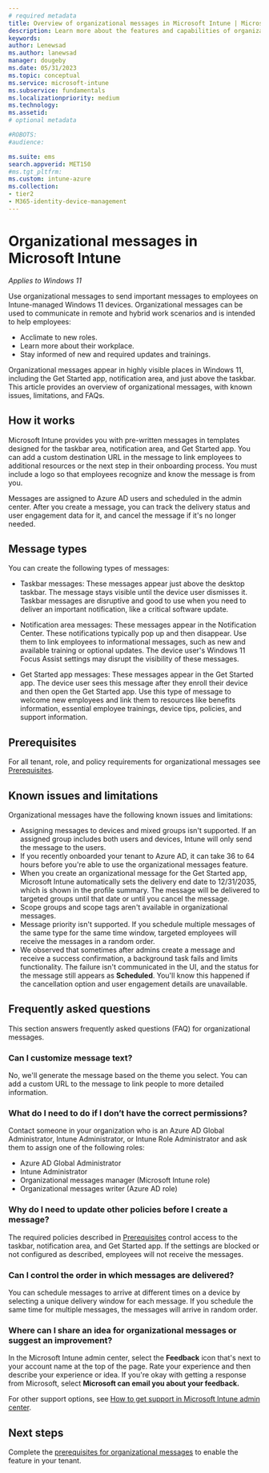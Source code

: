 ```yaml
---
# required metadata
title: Overview of organizational messages in Microsoft Intune | Microsoft Docs
description: Learn more about the features and capabilities of organizational messages.     
keywords:
author: Lenewsad
ms.author: lanewsad
manager: dougeby
ms.date: 05/31/2023
ms.topic: conceptual
ms.service: microsoft-intune
ms.subservice: fundamentals
ms.localizationpriority: medium     
ms.technology:
ms.assetid: 
# optional metadata

#ROBOTS:
#audience:

ms.suite: ems
search.appverid: MET150
#ms.tgt_pltfrm:
ms.custom: intune-azure 
ms.collection:
- tier2
- M365-identity-device-management
---
```


# Organizational messages in Microsoft Intune 

*Applies to Windows 11*   

Use organizational messages to send important messages to employees on Intune-managed Windows 11 devices.  Organizational messages can be used to communicate in remote and hybrid work scenarios and is intended to help employees:  

* Acclimate to new roles.  
* Learn more about their workplace.
* Stay informed of new and required updates and trainings.  

Organizational messages appear in highly visible places in Windows 11, including the Get Started app, notification area, and just above the taskbar. This article provides an overview of organizational messages, with known issues, limitations, and FAQs.  

## How it works   

Microsoft Intune provides you with pre-written messages in templates designed for the taskbar area, notification area, and Get Started app. You can add a custom destination URL in the message to link employees to additional resources or the next step in their onboarding process. You must include a logo so that employees recognize and know the message is from you.  

Messages are assigned to Azure AD users and scheduled in the admin center. After you create a message, you can track the delivery status and user engagement data for it, and cancel the message if it's no longer needed.   

## Message types  
You can create the following types of messages:  

* Taskbar messages: These messages appear just above the desktop taskbar. The message stays visible until the device user dismisses it.   Taskbar messages are disruptive and good to use when you need to deliver an important notification, like a critical software update.  

* Notification area messages: These messages appear in the Notification Center. These notifications typically pop up and then disappear. Use them to link employees to informational messages, such as new and available training or optional updates. The device user's Windows 11 Focus Assist settings may disrupt the visibility of these messages.   

* Get Started app messages: These messages appear in the Get Started app. The device user sees this message after they enroll their device and then open the Get Started app. Use this type of message to welcome new employees and link them to resources like benefits information, essential employee trainings, device tips, policies, and support information.   

## Prerequisites  
For all tenant, role, and policy requirements for organizational messages see [Prerequisites](organizational-messages-prerequisites.md).    

## Known issues and limitations  

Organizational messages have the following known issues and limitations:  

* Assigning messages to devices and mixed groups isn't supported. If an assigned group includes both users and devices, Intune will only send the message to the users. 
* If you recently onboarded your tenant to Azure AD, it can take 36 to 64 hours before you're able to use the organizational messages feature.
* When you create an organizational message for the Get Started app, Microsoft Intune automatically sets the delivery end date to 12/31/2035, which is shown in the profile summary. The message will be delivered to targeted groups until that date or until you cancel the message. 
* Scope groups and scope tags aren't available in organizational messages.   
* Message priority isn't supported. If you schedule multiple messages of the same type for the same time window, targeted employees will receive the messages in a random order.  
* We observed that sometimes after admins create a message and receive a success confirmation, a background task fails and limits functionality. The failure isn't communicated in the UI, and the status for the message still appears as **Scheduled**. You'll know this happened if the cancellation option and user engagement details are unavailable. 

## Frequently asked questions    
This section answers frequently asked questions (FAQ) for organizational messages.  

### Can I customize message text? 
No, we'll generate the message based on the theme you select. You can add a custom URL to the message to link people to more detailed information.   

### What do I need to do if I don’t have the correct permissions?  
Contact someone in your organization who is an Azure AD Global Administrator, Intune Administrator, or Intune Role Administrator and ask them to assign one of the following roles:  
 * Azure AD Global Administrator 
 * Intune Administrator 
 * Organizational messages manager (Microsoft Intune role) 
 * Organizational messages writer (Azure AD role)  

### Why do I need to update other policies before I create a message?  
The required policies described in [Prerequisites](organizational-messages-prerequisites.md) control access to the taskbar, notification area, and Get Started app. If the settings are blocked or not configured as described, employees will not receive the messages.   

### Can I control the order in which messages are delivered? 
You can schedule messages to arrive at different times on a device by selecting a unique delivery window for each message. If you schedule the same time for multiple messages, the messages will arrive in random order.  

### Where can I share an idea for organizational messages or suggest an improvement?  
In the Microsoft Intune admin center, select the **Feedback** icon that's next to your account name at the top of the page. Rate your experience and then describe your experience or idea. If you're okay with getting a response from Microsoft, select **Microsoft can email you about your feedback.**  

For other support options, see [How to get support in Microsoft Intune admin center](/mem/get-support).  

## Next steps  
Complete the [prerequisites for organizational messages](organizational-messages-prerequisites.md) to enable the feature in your tenant.     
